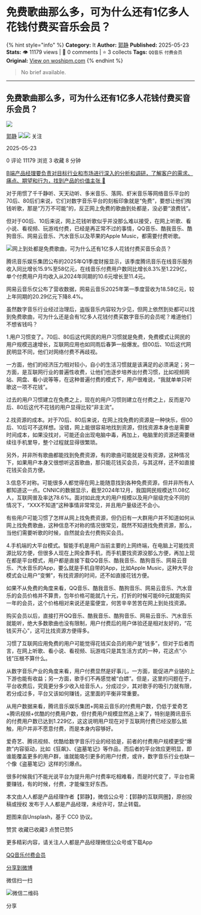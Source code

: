 # 免费歌曲那么多，可为什么还有1亿多人花钱付费买音乐会员？
{% hint style="info" %}
**Category:** It
**Author:** [郭静](https://www.woshipm.com/u/138560)
**Published:** 2025-05-23  
**Stats:** 👁️ 11179 views | 💬 0 comments | ⭐ 3 collects
**Tags:** `QQ音乐` `付费会员`
**Original:** [View on woshipm.com](https://www.woshipm.com/it/6220393.html)
{% endhint %}
> No brief available.

---

## 免费歌曲那么多，可为什么还有1亿多人花钱付费买音乐会员？

[![](https://image.woshipm.com/wp-files/2016/12/37DFMO9nhXlutcl3ItzS.jpg!/both/72x72)](https://www.woshipm.com/u/138560)

[郭静](https://www.woshipm.com/u/138560) ![](https://static.woshipm.com/tag/1121_1@2x.png)![](https://static.woshipm.com/tag/2105_1@2x.png) 关注

2025-05-23

0 评论 11179 浏览 3 收藏 8 分钟

[B端产品经理要负责对目标行业和市场进行深入的分析和调研，了解客户的需求、痛点、期望和行为，找到产品的价值主张 🔗](https://ke.qidianla.com/courses/bcpm)

对于用惯了千千静听、天天动听、多米音乐、落网、虾米音乐等网络音乐平台的70后、80后们来说，它们对数字音乐平台的刻板印象就是“免费”，要想让他们掏钱听歌，那是“万万不可能”的，反正网上免费的歌曲到处都是，没必要“浪费钱”。

但对于00后、10后来说，网上花钱听歌似乎并没那么难以接受，在网上听歌、看小说、看视频、玩游戏付费，已经是再正常不过的事情，QQ音乐、酷我音乐、酷狗音乐、网易云音乐、汽水音乐以及苹果的Apple Music，都需要付费听歌。

![网上到处都是免费歌曲，可为什么还有1亿多人花钱付费买音乐会员？](https://image.woshipm.com/wp-files/2025/05/cGRb7JIlwzgDk5zNdtbz.png)

腾讯音乐娱乐集团公布的2025年Q1季度财报显示，该季度腾讯音乐在线音乐服务收入同比增长15.9%至58亿元，在线音乐付费用户数同比增长8.3%至1.229亿，单个付费用户月均收入从2024年同期的10.6元增长至11.4元。

网易云音乐仅公布了营收数据，网易云音乐2025年第一季度营收为18.58亿元，较上年同期的20.29亿元下降8.4%。

虽然数字音乐行业经过治理后，盗版音乐内容较为少见，但网上依然到处都可以找到免费歌曲，可为什么还是会有1亿多人花钱付费买数字音乐的会员呢？难道他们不想省钱吗？

1.用户习惯变了。70后、80后这代网民的用户习惯就是免费，免费模式让网民的用户规模迅速增长，互联网应用也如同雨后春笋一般爆发。但00后、10后这代网民明显不同，他们对网络付费不再歧视。

一方面，他们的经济压力相对较小，自小的生活习惯就是该满足的必须满足；另一方面，是互联网行业的普遍性收费，让他们也逐步培养出付费习惯，比如视频网站、网盘、看小说等等，在这种普遍付费的模式下，用户很难说，“我就单单只听歌这一项不花钱”。

过去的用户习惯建立在免费之上，现在的用户习惯则建立在付费之上，反而是70后、80后这代不花钱的用户显得比较“非主流”。

2.找资源的成本。对于70后、80后来说，在网上找免费的资源是一种快乐，但00后、10后可不这样想。没错，网上能很容易地找到资源，但找资源本身也是需要时间成本，如果没找对，可能还会出现电脑中毒，再加上，电脑里的资源还需要继续往手机里导，整个过程就显得很繁琐。

另外，并非所有歌曲都能找到免费资源，有的歌曲可能就是没有资源，这种情况下，如果用户本身又很想听这首歌曲，那只能花钱买会员，与其这样，还不如直接花钱买会员方便。

3.信息不对称。可能很多人都觉得在网上能随意找到各种免费资源，但并非所有人都知道这一点。CNNIC的数据显示，截至2024年12月，我国网民规模达11.08亿人，互联网普及率达78.6%。面对如此庞大的用户规模以及用户层级完全不同的情况下，“XXX不知道”这种事情非常常见，并且用户量级还不会小。

有些用户可能习惯了怎样从网上找免费资源，但仍旧有一大群用户并不知道如何从网上找免费歌曲，这种信息不对称的情况很常见，既然不知道找免费资源，那么，当他们需要听歌的时候，自然就会去付费购买会员。

4.手机端的大平台模式。智能手机是用户当前主要的上网终端，在电脑上可能找资源比较方便，但很多人现在上网全靠手机，而手机要找资源没那么方便，再加上现在都是平台模式，用户都是直接下载QQ音乐、酷我音乐、酷狗音乐、网易云音乐、汽水音乐的App，要么就是手机自带的App，比如Apple Music，这种大平台模式会让用户“变懒”，有找资源的时间，还不如直接花钱方便。

如果不从免费的角度来看，QQ音乐、酷我音乐、酷狗音乐、网易云音乐、汽水音乐的会员价格并不算贵，包年价格可能就几十元，打折的时候可能69元就能购买一年的会员，这个价格相对来说还是蛮便宜，何苦辛辛苦苦在网上到处找资源。

购买会员以后，直接打开QQ音乐、酷我音乐、酷狗音乐、网易云音乐、汽水音乐就能听，绝大多数歌曲也没有限制，用户付费后的用户体验还是相对友好的，“花钱买开心”，这可比找资源方便得多。

习惯了互联网应用免费的用户可能觉得花钱买会员的用户是“钱多”，但对于后者而言，在网上听歌、看小说、看视频、玩游戏只是其生活方式的一种，花这点“小钱”压根不算什么。

从数字音乐产业的角度来看，用户付费显然是好事儿，一方面，能促进产业链的上下游也能有收益；另一方面，歌手们不再感觉被“白嫖”。但是，这里的问题在于，平台收费后，究竟更分多少收入给音乐人，分成过少，其对歌手的吸引力就有限，若分成过多，平台又该如何赚钱，这里面的平衡非常重要。

从用户数据来看，腾讯音乐娱乐集团+网易云音乐的付费用户数，仍低于爱奇艺+腾讯视频+优酷的付费用户数，但付费用户规模显然追上来了，特别是腾讯音乐的付费用户数已达到1.229亿，这这说明用户现在对于互联网付费已经没那么抵触，用户并非不愿意付费，而是本身内容够好。

爱奇艺、腾讯视频、优酷给数字音乐行业的经验是，前者的付费用户规模更受“爆款”内容驱动，比如《狂飙》、《盗墓笔记》等作品，而后者的平台效应更明显，即谁能覆盖更多的用户群，谁就能吸引更多的用户付费，或许，数字音乐行业也缺一个像《盗墓笔记》这样的引爆点。

很多时候我们不能光说平台为提升用户付费率吃相难看，而是时代变了，平台也需要赚钱，有的时候，付费，才能催生好东西。

本文由人人都是产品经理作者【郭静】，微信公众号：【郭静的互联网圈】，原创投稿或授权 发布于人人都是产品经理，未经许可，禁止转载。

题图来自Unsplash，基于 CC0 协议。

赞赏 收藏已收藏3 点赞已赞5

更多精彩内容，请关注人人都是产品经理微信公众号或下载App

[QQ音乐](https://www.woshipm.com/tag/qq%e9%9f%b3%e4%b9%90)[付费会员](https://www.woshipm.com/tag/%e4%bb%98%e8%b4%b9%e4%bc%9a%e5%91%98)

[分享到微博](https://service.weibo.com/share/share.php?appkey=2775287854&title=免费歌曲那么多，可为什么还有1亿多人花钱付费买音乐会员？&url=https://www.woshipm.com/it/6220393.html&pic=https://image.woshipm.com/wp-files/2025/05/cGRb7JIlwzgDk5zNdtbz.png)

微信扫一扫

![微信二维码](https://api.pwmqr.com/qrcode/create/?url=https://www.woshipm.com/it/6220393.html)

分享
